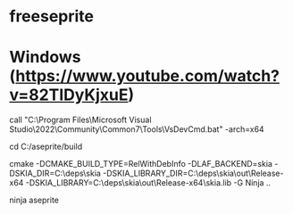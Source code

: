 # freeseprite


# Windows (https://www.youtube.com/watch?v=82TIDyKjxuE)

call "C:\Program Files\Microsoft Visual Studio\2022\Community\Common7\Tools\VsDevCmd.bat" -arch=x64

cd C:/aseprite/build

cmake -DCMAKE_BUILD_TYPE=RelWithDebInfo -DLAF_BACKEND=skia -DSKIA_DIR=C:\deps\skia -DSKIA_LIBRARY_DIR=C:\deps\skia\out\Release-x64 -DSKIA_LIBRARY=C:\deps\skia\out\Release-x64\skia.lib -G Ninja ..

ninja aseprite
